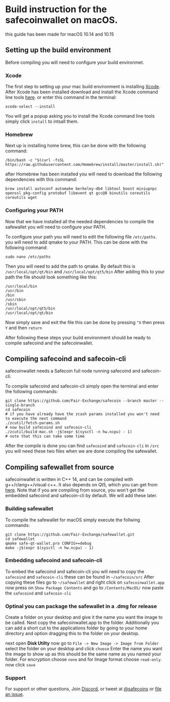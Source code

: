 # Build instruction for the safecoinwallet on macOS.

this guide has been made for macOS 10.14 and 10.15

## Setting up the build environment

Before compiling you will need to configure your build environmet.

### Xcode

The first step to setting up your mac build environment is installing [Xcode](https://developer.apple.com/xcode/).
After Xcode has been installed download and install the Xcode command line tools [here](https://developer.apple.com/download/more/?=command%20line%20tools). or enter this command in the terminal: 
```
xcode-select --install
```
You will get a popup asking you to install the Xcode command line tools simply click `install` to intsall them.

### Homebrew

Next up is installing home brew, this can be done with the following command:

```
/bin/bash -c "$(curl -fsSL https://raw.githubusercontent.com/Homebrew/install/master/install.sh)"
```

after Homebrew has been installed you will need to download the following dependencies with this command:

```
brew install autoconf automake berkeley-db4 libtool boost miniupnpc openssl pkg-config protobuf libevent qt gcc@8 binutils coreutils coreutils wget
```

### Configuring your PATH
Now that we have installed all the needed dependencies to compile the safewallet you will need to configure your PATH.

To configure your path you will need to edit the following file `/etc/paths`. you will need to add qmake to your PATH. 
This can be done with the following command:

```
sudo nano /etc/paths
```
Then you will need to add the path to qmake. By default this is `/usr/local/opt/qt/bin` and `/usr/local/opt/qt5/bin`
After adding this to your path the file should look something like this: 

```
/usr/local/bin
/usr/bin
/bin
/usr/sbin
/sbin
/usr/local/opt/qt5/bin
/usr/local/opt/qt/bin
```
Now simply save and exit the file this can be done by pressing `^X` then press `Y` and then `return` 

After following these steps your build environment should be ready to compile safecoind and the safecoinwallet.

## Compiling safecoind and safecoin-cli
safecoinwallet needs a Safecoin full node running safecoind and safecoin-cli. 

To compile safecoind and safecoin-cli simply open the terminal and enter the following commands:

```
git clone https://github.com/Fair-Exchange/safecoin --branch master --single-branch
cd safecoin
# if you have already have the zcash params installed you won't need to execute the next command
./zcutil/fetch-params.sh
# now build safecoind and safecoin-cli
./zcutil/build-mac.sh -j$(expr $(sysctl -n hw.ncpu) - 1)
# note that this can take some time
```
After the compile is done you can find `safecoind` and `safecoin-cli` in `/src` you will need these two files when we are done compiling the safewallet.



## Compiling safewallet from source
safecoinwallet is written in C++ 14, and can be compiled with g++/clang++/visual c++. It also depends on Qt5, which you can get from [here](https://www.qt.io/download). Note that if you are compiling from source, you won't get the embedded safecoind and safecoin-cli by default. We will add these later.


### Building safewallet
To compile the safewallet for macOS simply execute the follwing commands: 

```
git clone https://github.com/Fair-Exchange/safewallet.git
cd safewallet
qmake safe-qt-wallet.pro CONFIG+=debug
make -j$(expr $(sysctl -n hw.ncpu) - 1)
```

### Embedding safecoind and safecoin-cli

To embed the safecoind and safecoin-cli you will need to copy the `safecoind` and `safecoin-cli` these can be found in `~/safecoin/src`
After copying these files go to `~/safewallet` and right click on `safecoinwallet.app` now press on `Show Package Contents` and go to `/Contents/MacOS/` now paste the `safecoind` and `safecoin-cli`

### Optinal you can package the safewallet in a .dmg for release

Create a folder on your desktop and give it the name you want the image to be called.
Next copy the safecoinwallet.app to the folder.
Additionally you can add a short cut to the applications folder by going to your home directory and option dragging this to the folder on your desktop.

next open **Disk Utilty**
now go to `File -> New Image -> Image from Folder` select the folder on your desktop and click `choose` 
Enter the name you want the image to show up as this should be the same name as you named your folder.
For encryption choose `none` and for Image format choose `read-only`.
now click `save` 

### Support

For support or other questions, Join [Discord](https://discordapp.com/invite/vQgYGJz), or tweet at [@safecoins](https://twitter.com/safecoins) or [file an issue](https://github.com/Fair-Exchange/safewallet/issues).
